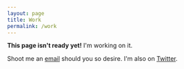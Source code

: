 ```yaml
---
layout: page
title: Work
permalink: /work
---
```


**This page isn't ready yet!** I'm working on it.

Shoot me an [email](mailto:rogin@roginfarrer.com) should you so desire. I'm also on [Twitter](http://twitter.com/RoginFarrer).